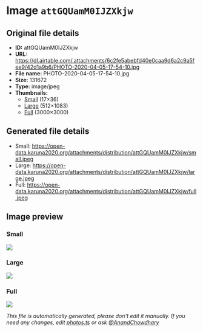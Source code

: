 # Image `attGQUamM0IJZXkjw`

## Original file details

- **ID:** attGQUamM0IJZXkjw
- **URL:** https://dl.airtable.com/.attachments/6c2fe5abebfd40e0caa9d6a2c9a5fee9/42d1a9b6/PHOTO-2020-04-05-17-54-10.jpg
- **File name:** PHOTO-2020-04-05-17-54-10.jpg
- **Size:** 131672
- **Type:** image/jpeg
- **Thumbnails:**
  - [Small](https://dl.airtable.com/.attachmentThumbnails/c2f441db9e4578f233ea73febf36d937/a4c3e2ed) (17×36)
  - [Large](https://dl.airtable.com/.attachmentThumbnails/3a324d57f76c34e4043f62132a451d9d/1468000f) (512×1083)
  - [Full](https://dl.airtable.com/.attachmentThumbnails/33214c54d19b1ec497af9ac883d007b7/e676d25c) (3000×3000)

## Generated file details

- Small: https://open-data.karuna2020.org/attachments/distribution/attGQUamM0IJZXkjw/small.jpeg
- Large: https://open-data.karuna2020.org/attachments/distribution/attGQUamM0IJZXkjw/large.jpeg
- Full: https://open-data.karuna2020.org/attachments/distribution/attGQUamM0IJZXkjw/full.jpeg

## Image preview

### Small

![](https://open-data.karuna2020.org/attachments/distribution/attGQUamM0IJZXkjw/small.jpeg)

### Large

![](https://open-data.karuna2020.org/attachments/distribution/attGQUamM0IJZXkjw/large.jpeg)

### Full

![](https://open-data.karuna2020.org/attachments/distribution/attGQUamM0IJZXkjw/full.jpeg)

_This file is automatically generated, please don't edit it manually. If you need any changes, edit [photos.ts](/photos.ts) or ask [@AnandChowdhary](https://github.com/AnandChowdhary)_

